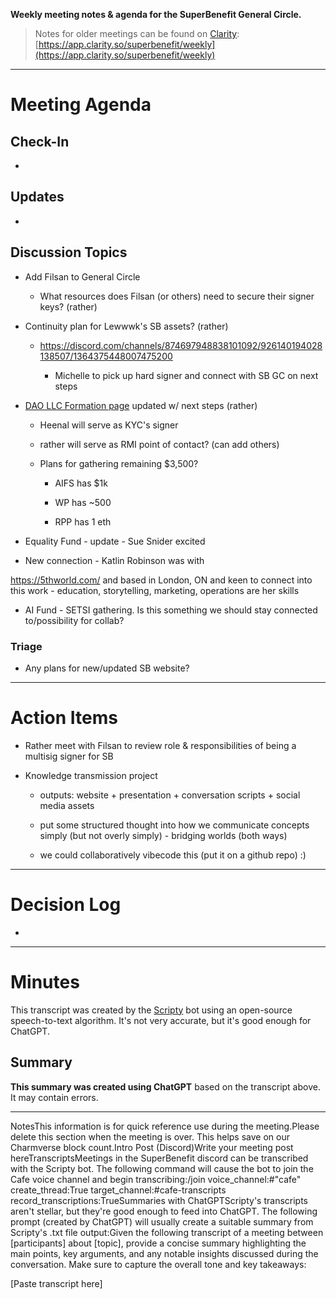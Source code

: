 **Weekly meeting notes & agenda for the SuperBenefit General Circle.**

> Notes for older meetings can be found on [Clarity](https://app.clarity.so/superbenefit/docs/7b03af88-ecdf-4858-8eb8-c0b8d35988f7):
> [https://app.clarity.so/superbenefit/weekly](https://app.clarity.so/superbenefit/weekly)

---

# Meeting Agenda

## Check-In

- 

## Updates

- 

## Discussion Topics

- Add Filsan to General Circle

  - What resources does Filsan (or others) need to secure their signer keys? (rather)

- Continuity plan for Lewwwk's SB assets? (rather)

  - https://discord.com/channels/874697948838101092/926140194028138507/1364375448007475200

    - Michelle to pick up hard signer and connect with SB GC on next steps

- [DAO LLC Formation page](https://app.charmverse.io/superbenefit/superbenefit-legal-entity-formation-8683234535118034#llc-setup) updated w/ next steps (rather)

  - Heenal will serve as KYC's signer

  - rather will serve as RMI point of contact? (can add others)

  - Plans for gathering remaining $3,500?

    - AIFS has $1k

    - WP has \~500

    - RPP has 1 eth

- Equality Fund  - update - Sue Snider excited 

- New connection - Katlin Robinson was with 

 https://5thworld.com/ and based in London, ON and keen to connect into this work - education, storytelling, marketing, operations are her skills

- AI Fund - SETSI gathering. Is this something we should stay connected to/possibility for collab?

### Triage

	

  -  Any plans for new/updated SB website?

---

# Action Items

- Rather meet with Filsan to review role & responsibilities of being a multisig signer for SB

- Knowledge transmission project

  - outputs: website + presentation + conversation scripts + social media assets

  - put some structured thought into how we communicate concepts simply (but not overly simply) - bridging worlds (both ways)

  - we could collaboratively vibecode this (put it on a github repo) :)

---

# Decision Log

- 

---

# Minutes

This transcript was created by the [Scripty](https://scripty.org/) bot using an open-source speech-to-text algorithm. It's not very accurate, but it's good enough for ChatGPT.

## Summary

**This summary was created using ChatGPT** based on the transcript above. It may contain errors.

> <Paste summary here>

---

NotesThis information is for quick reference use during the meeting.Please delete this section when the meeting is over. This helps save on our Charmverse block count.Intro Post (Discord)Write your meeting post hereTranscriptsMeetings in the SuperBenefit discord can be transcribed with the Scripty bot. The following command will cause the bot to join the Cafe voice channel and begin transcribing:/join voice_channel:#"cafe" create_thread:True target_channel:#cafe-transcripts record_transcriptions:TrueSummaries with ChatGPTScripty's transcripts aren't stellar, but they're good enough to feed into ChatGPT. The following prompt (created by ChatGPT) will usually create a suitable summary from Scripty's .txt file output:Given the following transcript of a meeting between [participants] about [topic], provide a concise summary highlighting the main points, key arguments, and any notable insights discussed during the conversation. Make sure to capture the overall tone and key takeaways:

[Paste transcript here]
